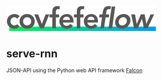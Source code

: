 <img src="./design/logo/covfefe-flow-logo.png" alt="covfefe-flow logo" style="max-width:100%;" width="400px" height="70px">

# serve-rnn

JSON-API using the Python web API framework [Falcon](https://github.com/falconry/falcon)